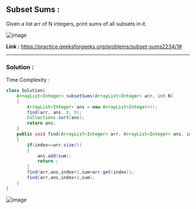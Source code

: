 ## Subset Sums :
Given a list arr of N integers, print sums of all subsets in it.

![image](https://user-images.githubusercontent.com/23376002/166867575-0f1114b3-6196-4f12-ae9a-be653a2a5fc4.png)


**Link :** https://practice.geeksforgeeks.org/problems/subset-sums2234/1#


----------------------------------------------------------------------------------------------------------------------------------------------------


### Solution :

Time Complexity :


```java
class Solution{
    ArrayList<Integer> subsetSums(ArrayList<Integer> arr, int N)
    {
        ArrayList<Integer> ans = new ArrayList<Integer>();
        find(arr, ans, 0, 0);
        Collections.sort(ans);
        return ans;
    }
    public void find(ArrayList<Integer> arr, ArrayList<Integer> ans, int index, int sum)
    {
        if(index==arr.size())
        {
            ans.add(sum);
            return ;
        }
        find(arr,ans,index+1,sum+arr.get(index));
        find(arr,ans,index+1,sum);
    }
}

```


![image](https://user-images.githubusercontent.com/23376002/166971780-44fe3bbc-1091-4484-882f-2887aa511c23.png)




